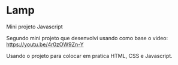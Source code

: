# Lamp
 Mini projeto Javascript 
 
 Segundo mini projeto que desenvolvi usando como base o video:  https://youtu.be/4r0zOW9Zn-Y 
 
 Usando o projeto para colocar em pratica HTML, CSS e Javascript.
